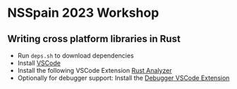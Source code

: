 # NSSpain 2023 Workshop

## Writing cross platform libraries in Rust

- Run `deps.sh` to download dependencies
- Install [VSCode](https://code.visualstudio.com)
- Install the following VSCode Extension [Rust Analyzer](https://marketplace.visualstudio.com/items?itemName=rust-lang.rust-analyzer)
- Optionally for debugger support: Install the [Debugger VSCode Extension](https://marketplace.visualstudio.com/items?itemName=vadimcn.vscode-lldb)
